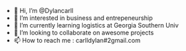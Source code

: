 - 👋 Hi, I’m @Dylancarll
- 👀 I’m interested in business and entrepeneurship
- 🌱 I’m currently learning logistics at Georgia Southern Univ
- 💞️ I’m looking to collaborate on awesome projects 
- 📫 How to reach me : carlldylan#2gmail.com

<!---
Dylancarll/Dylancarll is a ✨ special ✨ repository because its `README.md` (this file) appears on your GitHub profile.
You can click the Preview link to take a look at your changes.
--->
